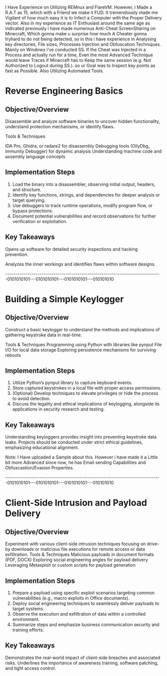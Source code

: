 I Have Experience on Utilizing REMnux and FlareVM.
However, i Made a R.A.T as 15, which with a Friend we make it FUD. It tremendously made me Vigilant of how much easy it is to Infect a Computer with the Proper Delivery vector.
Also in my experience as IT Enthusiast around the same age as indicated previously i have made numerous Anti-Cheat ScreenSharing on Minecraft, Which gonna make u surprise how much 
A Cheater gonna tryhard to do not being detected, so in this i have experience in Analysing key directories, File sizes, Processes Injection and Obfuscation Techniques. Mainly on Windows i've conducted SS.
If the Cheat was Injected in a Process and actually run for a time, Even the most Advanced Technique would leave Traces if Minecraft has to Keep the same session (e.g. Not Authorized to Logout during SS.).
so ur Goal was to Inspect key points as fast as Possible.
Also Utilizing Automated Tools.


# Reverse Engineering Basics

## Objective/Overview

Disassemble and analyze software binaries to uncover hidden functionality, understand protection mechanisms, or identify flaws.

Tools & Techniques

IDA Pro, Ghidra, or radare2 for disassembly
Debugging tools (OllyDbg, Immunity Debugger) for dynamic analysis
Understanding machine code and assembly language concepts

## Implementation Steps

1. Load the binary into a disassembler, observing initial output, headers, and structure.
2. Identify key functions, strings, and dependencies for deeper analysis or target querying.
3. Use debuggers to track runtime operations, modify program flow, or bypass protections.
4. Document potential vulnerabilities and record observations for further verification or exploitation.

## Key Takeaways

Opens up software for detailed security inspections and hacking prevention.

Analyzes the inner workings and identifies flaws within software designs.

------------------------------------------------------------------------------0101010101---0101010101---0101010101---010101010
# Building a Simple Keylogger

## Objective/Overview
Construct a basic keylogger to understand the methods and implications of gathering keystroke data in real-time.

Tools & Techniques
Programming using Python with libraries like pynput
File I/O for local data storage
Exploring persistence mechanisms for surviving reboots

## Implementation Steps
1. Utilize Python’s pynput library to capture keyboard events.
2. Store captured keystrokes in a local file with proper access permissions.
3. (Optional) Develop techniques to elevate privileges or hide the process to avoid detection.
4. Discuss the legality and ethical implications of keylogging, alongside its applications in security research and testing.

## Key Takeaways

Understanding keyloggers provides insight into preventing keystroke data leaks.
Projects should be conducted under strict ethical guidelines, emphasizing educational alignment.

Note: I Have uploaded a Sample about this. However i have made it a Little bit more Advanced since now, he has Email sending Capabilities and Obfuscastion/Evasion Properties.

------------------------------------------------------------------------------0101010101---0101010101---0101010101---010101010
# Client-Side Intrusion and Payload Delivery

## Objective/Overview

Experiment with various client-side intrusion techniques focusing on drive-by downloads or malicious file executions for remote access or data exfiltration.
Tools & Techniques
Malicious payloads in document formats (PDF, DOCX)
Exploring social engineering angles for payload delivery
Leveraging Metasploit or custom scripts for payload generation

## Implementation Steps
1. Prepare a payload using specific exploit scenarios targeting common vulnerabilities (e.g., macro exploits in Office documents).
2. Deploy social engineering techniques to seamlessly deliver payloads to target systems.
3. Observe the execution and exfiltration of data within a controlled environment.
4. Summarize steps and emphasize business communication security and training efforts.
   
## Key Takeaways
Demonstrates the real-world impact of client-side breaches and associated risks.
Underlines the importance of awareness training, software patching, and tight access control.

